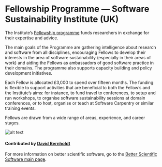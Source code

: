 # Fellowship Programme — Software Sustainability Institute (UK)

The Institute’s [Fellowship programme](https://www.software.ac.uk/fellowship-programme "Fellowship Programme") funds researchers in exchange for their expertise and advice.

The main goals of the Programme are gathering intelligence about research and software from all disciplines, encouraging Fellows to develop their interests in the area of software sustainability (especially in their areas of work) and aiding the Fellows as ambassadors of good software practice in their domains. The programme also supports capacity building and policy development initiatives.

Each Fellow is allocated £3,000 to spend over fifteen months. The funding is flexible to support activities that are beneficial to both the Fellow’s and the Institute’s aims: for instance, to fund travel to conferences, to setup and run workshops, to organise software sustainability sessions at domain conferences, or to host, organise or teach at Software Carpentry or similar training events.

Fellows are drawn from a wide range of areas, experience, and career stages.

![alt text](https://www.software.ac.uk/themes/ssi/ssi_logo_with_name-small2.png "Software Sustainability Institute Logo")

#### Contributed by [David Bernholdt](https://github.com/bernhold)

For more information on better scientific software, go to the [Better Scientific Software main page](http://betterscientificsoftware.info).

<!---
Publish: yes
Categories: Collaboration
Topics: Funding sources and programs
Tags: Funding
Level: 2
Prerequisites: defaults
Aggregate: none
--->
